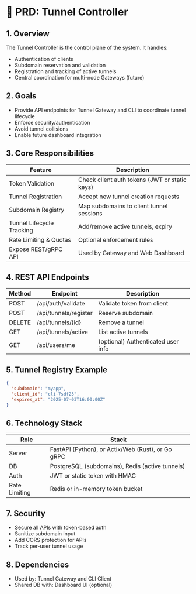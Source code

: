 # 📄 PRD: Tunnel Controller

## 1. Overview
The Tunnel Controller is the control plane of the system. It handles:
- Authentication of clients
- Subdomain reservation and validation
- Registration and tracking of active tunnels
- Central coordination for multi-node Gateways (future)

## 2. Goals
- Provide API endpoints for Tunnel Gateway and CLI to coordinate tunnel lifecycle
- Enforce security/authentication
- Avoid tunnel collisions
- Enable future dashboard integration

## 3. Core Responsibilities
| Feature | Description |
|---------|-------------|
| Token Validation | Check client auth tokens (JWT or static keys) |
| Tunnel Registration | Accept new tunnel creation requests |
| Subdomain Registry | Map subdomains to client tunnel sessions |
| Tunnel Lifecycle Tracking | Add/remove active tunnels, expiry |
| Rate Limiting & Quotas | Optional enforcement rules |
| Expose REST/gRPC API | Used by Gateway and Web Dashboard |

## 4. REST API Endpoints
| Method | Endpoint | Description |
|--------|----------|-------------|
| POST | /api/auth/validate | Validate token from client |
| POST | /api/tunnels/register | Reserve subdomain |
| DELETE | /api/tunnels/{id} | Remove a tunnel |
| GET | /api/tunnels/active | List active tunnels |
| GET | /api/users/me | (optional) Authenticated user info |

## 5. Tunnel Registry Example
```json
{
  "subdomain": "myapp",
  "client_id": "cli-7sdf23",
  "expires_at": "2025-07-03T16:00:00Z"
}
```

## 6. Technology Stack
| Role | Stack |
|------|-------|
| Server | FastAPI (Python), or Actix/Web (Rust), or Go gRPC |
| DB | PostgreSQL (subdomains), Redis (active tunnels) |
| Auth | JWT or static token with HMAC |
| Rate Limiting | Redis or in-memory token bucket |

## 7. Security
- Secure all APIs with token-based auth
- Sanitize subdomain input
- Add CORS protection for APIs
- Track per-user tunnel usage

## 8. Dependencies
- Used by: Tunnel Gateway and CLI Client
- Shared DB with: Dashboard UI (optional)
